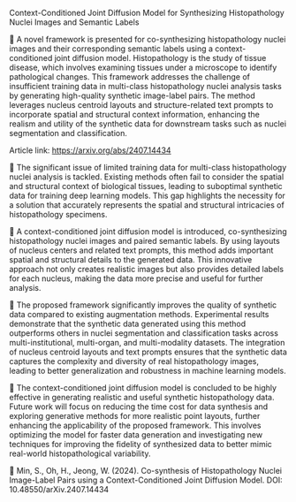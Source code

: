 Context-Conditioned Joint Diffusion Model for Synthesizing Histopathology Nuclei Images and Semantic Labels

📌 A novel framework is presented for co-synthesizing histopathology nuclei images and their corresponding semantic labels using a context-conditioned joint diffusion model. Histopathology is the study of tissue disease, which involves examining tissues under a microscope to identify pathological changes. This framework addresses the challenge of insufficient training data in multi-class histopathology nuclei analysis tasks by generating high-quality synthetic image-label pairs. The method leverages nucleus centroid layouts and structure-related text prompts to incorporate spatial and structural context information, enhancing the realism and utility of the synthetic data for downstream tasks such as nuclei segmentation and classification.

Article link: https://arxiv.org/abs/2407.14434

🔹 The significant issue of limited training data for multi-class histopathology nuclei analysis is tackled. Existing methods often fail to consider the spatial and structural context of biological tissues, leading to suboptimal synthetic data for training deep learning models. This gap highlights the necessity for a solution that accurately represents the spatial and structural intricacies of histopathology specimens.

🔹 A context-conditioned joint diffusion model is introduced, co-synthesizing histopathology nuclei images and paired semantic labels. By using layouts of nucleus centers and related text prompts, this method adds important spatial and structural details to the generated data. This innovative approach not only creates realistic images but also provides detailed labels for each nucleus, making the data more precise and useful for further analysis.

🔹 The proposed framework significantly improves the quality of synthetic data compared to existing augmentation methods. Experimental results demonstrate that the synthetic data generated using this method outperforms others in nuclei segmentation and classification tasks across multi-institutional, multi-organ, and multi-modality datasets. The integration of nucleus centroid layouts and text prompts ensures that the synthetic data captures the complexity and diversity of real histopathology images, leading to better generalization and robustness in machine learning models.

🔹 The context-conditioned joint diffusion model is concluded to be highly effective in generating realistic and useful synthetic histopathology data. Future work will focus on reducing the time cost for data synthesis and exploring generative methods for more realistic point layouts, further enhancing the applicability of the proposed framework. This involves optimizing the model for faster data generation and investigating new techniques for improving the fidelity of synthesized data to better mimic real-world histopathological variability.

📑 Min, S., Oh, H., Jeong, W. (2024).  Co-synthesis of Histopathology Nuclei Image-Label Pairs using a Context-Conditioned Joint Diffusion Model. DOI: 10.48550/arXiv.2407.14434